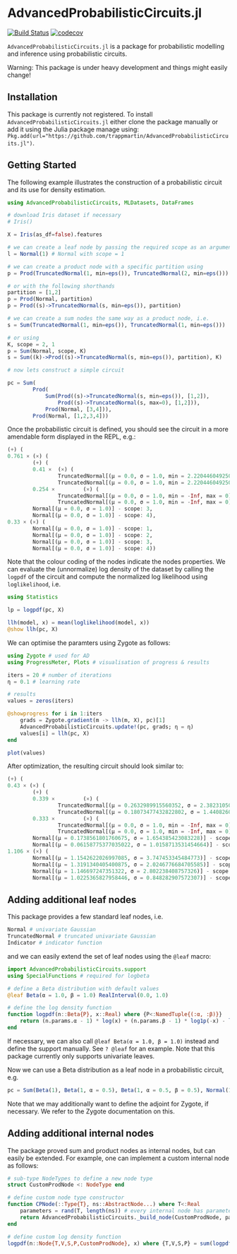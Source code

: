 # AdvancedProbabilisticCircuits.jl
[![Build Status](https://travis-ci.org/trappmartin/AdvancedProbabilisticCircuits.jl.svg?branch=master)](https://travis-ci.org/trappmartin/AdvancedProbabilisticCircuits.jl)
[![codecov](https://codecov.io/gh/trappmartin/AdvancedProbabilisticCircuits.jl/branch/master/graph/badge.svg)](https://codecov.io/gh/trappmartin/AdvancedProbabilisticCircuits.jl)

`AdvancedProbabilisticCircuits.jl` is a package for probabilistic modelling and inference using probabilistic circuits.

Warning: This package is under heavy development and things might easily change!

## Installation
This package is currently not registered. To install `AdvancedProbabilisticCircuits.jl` either clone the package manually or add it using the Julia package manage using: `Pkg.add(url="https://github.com/trappmartin/AdvancedProbabilisticCircuits.jl")`.

## Getting Started

The following example illustrates the construction of a probabilistic circuit and its use for density estimation.

```julia
using AdvancedProbabilisticCircuits, MLDatasets, DataFrames

# download Iris dataset if necessary
# Iris()

X = Iris(as_df=false).features

# we can create a leaf node by passing the required scope as an argument
l = Normal(1) # Normal with scope = 1

# we can create a product node with a specific partition using
p = Prod(TruncatedNormal(1, min=eps()), TruncatedNormal(2, min=eps()))

# or with the following shorthands 
partition = [1,2]
p = Prod(Normal, partition)
p = Prod((s)->TruncatedNormal(s, min=eps()), partition)

# we can create a sum nodes the same way as a product node, i.e.
s = Sum(TruncatedNormal(1, min=eps()), TruncatedNormal(1, min=eps()))

# or using
K, scope = 2, 1
p = Sum(Normal, scope, K)
s = Sum((k)->Prod((s)->TruncatedNormal(s, min=eps()), partition), K)

# now lets construct a simple circuit

pc = Sum( 
        Prod( 
            Sum(Prod((s)->TruncatedNormal(s, min=eps()), [1,2]), 
                Prod((s)->TruncatedNormal(s, max=0), [1,2])), 
            Prod(Normal, [3,4])), 
        Prod(Normal, [1,2,3,4]))
```

Once the probabilistic circuit is defined, you should see the circuit in a more amendable form displayed in the REPL, e.g.:

```julia
(+) (
0.761 × (×) (
        (+) (
        0.41 ×  (×) (
                TruncatedNormal[(μ = 0.0, σ = 1.0, min = 2.220446049250313e-16, max = Inf)] - scope: 1, 
                TruncatedNormal[(μ = 0.0, σ = 1.0, min = 2.220446049250313e-16, max = Inf)] - scope: 2  ), 
        0.254 ×         (×) (
                TruncatedNormal[(μ = 0.0, σ = 1.0, min = -Inf, max = 0)] - scope: 1, 
                TruncatedNormal[(μ = 0.0, σ = 1.0, min = -Inf, max = 0)] - scope: 2     )       ), 
        Normal[(μ = 0.0, σ = 1.0)] - scope: 3, 
        Normal[(μ = 0.0, σ = 1.0)] - scope: 4), 
0.33 × (×) (
        Normal[(μ = 0.0, σ = 1.0)] - scope: 1, 
        Normal[(μ = 0.0, σ = 1.0)] - scope: 2, 
        Normal[(μ = 0.0, σ = 1.0)] - scope: 3, 
        Normal[(μ = 0.0, σ = 1.0)] - scope: 4))
```

Note that the colour coding of the nodes indicate the nodes properties.
We can evaluate the (unnormalize) log density of the dataset by calling the `logpdf` of the circuit and compute the normalized log likelihood using `loglikelihood`, i.e.

```julia
using Statistics

lp = logpdf(pc, X)

llh(model, x) = mean(loglikelihood(model, x))
@show llh(pc, X)
```

We can optimise the paramters using Zygote as follows:

```julia
using Zygote # used for AD 
using ProgressMeter, Plots # visualisation of progress & results

iters = 20 # number of iterations
η = 0.1 # learning rate

# results
values = zeros(iters)

@showprogress for i in 1:iters
    grads = Zygote.gradient(m -> llh(m, X), pc)[1]
    AdvancedProbabilisticCircuits.update!(pc, grads; η = η)
    values[i] = llh(pc, X)
end

plot(values)
```

After optimization, the resulting circuit should look similar to:

```julia
(+) (
0.43 × (×) (
        (+) (
        0.339 ×         (×) (
                TruncatedNormal[(μ = 0.2632989915560352, σ = 2.382310506673276, min = 2.220446049250313e-16, max = Inf)] - scope: 1, 
                TruncatedNormal[(μ = 0.18073477432822802, σ = 1.4408260826173522, min = 2.220446049250313e-16, max = Inf)] - scope: 2), 
        0.333 ×         (×) (
                TruncatedNormal[(μ = 0.0, σ = 1.0, min = -Inf, max = 0)] - scope: 1, 
                TruncatedNormal[(μ = 0.0, σ = 1.0, min = -Inf, max = 0)] - scope: 2     )       ), 
        Normal[(μ = 0.1738561801760675, σ = 1.654385423083228)] - scope: 3, 
        Normal[(μ = 0.06158775377035022, σ = 1.0158713531454664)] - scope: 4), 
1.106 × (×) (
        Normal[(μ = 1.1542622026997085, σ = 3.747453345484773)] - scope: 1, 
        Normal[(μ = 1.3191340405400875, σ = 2.0246776684705585)] - scope: 2, 
        Normal[(μ = 1.146697247351322, σ = 2.802238408757326)] - scope: 3, 
        Normal[(μ = 1.0225365827958446, σ = 0.848282907572307)] - scope: 4))
```

## Adding additional leaf nodes
This package provides a few standard leaf nodes, i.e.

```julia
Normal # univariate Gaussian
TruncatedNormal # truncated univariate Gaussian
Indicator # indicator function
```

and we can easily extend the set of leaf nodes using the `@leaf` macro:

```julia
import AdvancedProbabilisticCircuits.support 
using SpecialFunctions # required for logbeta

# define a Beta distribution with default values
@leaf Beta(α = 1.0, β = 1.0) RealInterval(0.0, 1.0)

# define the log density function
function logpdf(n::Beta{P}, x::Real) where {P<:NamedTuple{(:α, :β)}}
    return (n.params.α - 1) * log(x) + (n.params.β - 1) * log1p(-x) - logbeta(n.params.α, n.params.β)
end
```

If necessary, we can also call `@leaf Beta(α = 1.0, β = 1.0)` instead and define the support manually. See `? @leaf` for an example. Note that this package currently only supports univariate leaves.

Now we can use a Beta distribution as a leaf node in a probabilistic circuit, e.g.

```julia
pc = Sum(Beta(1), Beta(1, α = 0.5), Beta(1, α = 0.5, β = 0.5), Normal(1));
```

Note that we may additionally want to define the adjoint for Zygote, if necessary. We refer to the Zygote documentation on this.

## Adding additional internal nodes
The package proved sum and product nodes as internal nodes, but can easily be extended.
For example, one can implement a custom internal node as follows:

```julia
# sub-type NodeTypes to define a new node type
struct CustomProdNode <: NodeType end

# define custom node type constructor
function CPNode(::Type{T}, ns::AbstractNode...) where T<:Real
    parameters = rand(T, length(ns)) # every internal node has parameters (optional)
    return AdvancedProbabilisticCircuits._build_node(CustomProdNode, parameters, ns...)
end

# define custom log density function
logpdf(n::Node{T,V,S,P,CustomProdNode}, x) where {T,V,S,P} = sum(logpdf(children(n),Ref(x)))
```
